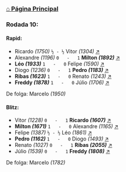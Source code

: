 ### [⌂ Página Principal](https://grupo-de-xadrez.github.io/)

### Rodada 10:

#### Rapid:

* Ricardo *(1750)* `½ - ½` Vitor *(1304)* [↗](https://www.lichess.org/DzW6bbNE) 
* Alexandre *(1196)* `0   -   1` **Milton *(1892)*** [↗](https://www.lichess.org/rFpRNKGI) 
* **Léo *(1933)*** `1   -   0` Felipe *(1590)* [↗](https://www.lichess.org/0hAMPnId) 
* Diogo *(1236)* `0   -   1` **Pedro *(1183)*** [↗](https://www.lichess.org/xh3yb5Ix) 
* **Ribas *(1623)*** `1   -   0` Renato *(1243)* [↗](https://www.lichess.org/CNBZdTeY) 
* **Freddy *(1878)*** `1   -   0` Júlio *(1706)* [↗](https://www.lichess.org/huR1ONU0) 

De folga: Marcelo *(1950)*

#### Blitz:

* Vitor *(1228)* `0   -   1` **Ricardo *(1607)*** [↗](https://www.lichess.org/sMrIcVds) 
* **Milton *(1671)*** `1   -   0` Alexandre *(1165)* [↗](https://www.lichess.org/vZnMORke) 
* Felipe *(1387)* `½ - ½` Léo *(1861)* [↗](https://www.lichess.org/K5Vz3kms) 
* **Pedro *(1162)*** `1   -   0` Diogo *(1493)* [↗](https://www.lichess.org/lwaXzUH9) 
* Renato *(1027)* `0   -   1` **Ribas *(2055)*** [↗](https://www.lichess.org/czwrbtoa) 
* Júlio *(1539)* `0   -   1` **Freddy *(1808)*** [↗](https://www.lichess.org/i8nZDdQV) 

De folga: Marcelo *(1782)*

